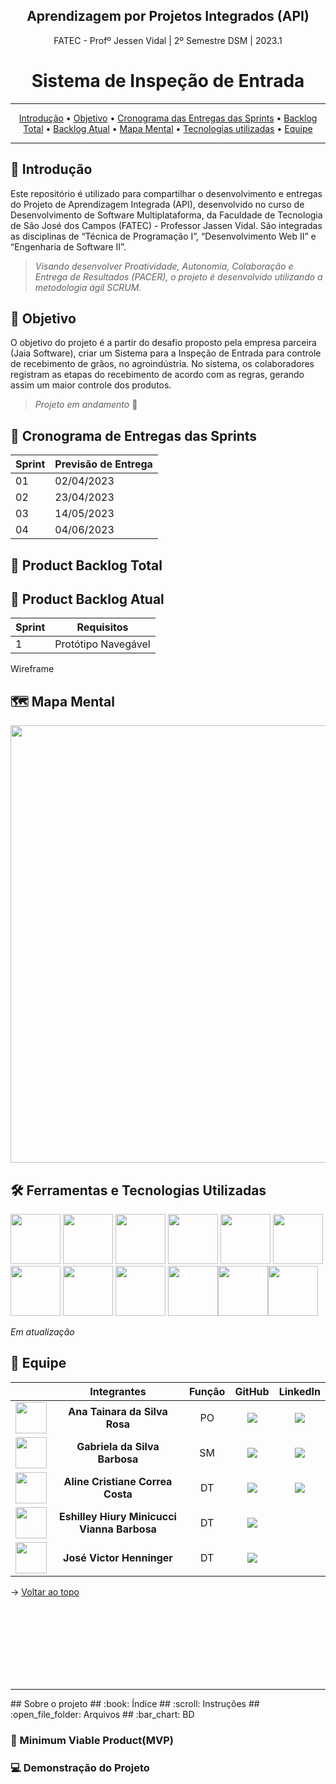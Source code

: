 ## <div align="center"> Aprendizagem por Projetos Integrados (API)</div>
<div align="center">FATEC - Profº Jessen Vidal | 2º Semestre DSM | 2023.1</div>
 
# <div align="center"> Sistema de Inspeção de Entrada</div>
 
<span id="topo">
 
<hr>
<p align="center">
 <a href="#introducao">Introdução</a> •
 <a href="#objetivo">Objetivo</a> •
 <a href="#cronograma">Cronograma das Entregas das Sprints</a> •
 <a href="#pbtotal">Backlog Total</a> •
 <a href="#pbatual">Backlog Atual</a> •
 <a href="#mapamental">Mapa Mental</a> •
 <a href="#tecnologia">Tecnologias utilizadas</a> •
 <a href="#equipe">Equipe</a> 
</p>
<hr>

## :page_facing_up:  Introdução <a id="introducao"></a>

Este repositório é utilizado para compartilhar o desenvolvimento e entregas do Projeto de Aprendizagem Integrada (API), desenvolvido no curso de Desenvolvimento de Software Multiplataforma, da Faculdade de Tecnologia de São José dos Campos (FATEC) - Professor Jassen Vidal.
São integradas as disciplinas de “Técnica de Programação I”, “Desenvolvimento Web II” e “Engenharia de Software II”. 
> _Visando desenvolver Proatividade, Autonomia, Colaboração e Entrega de Resultados (PACER), o projeto é desenvolvido utilizando a metodologia ágil SCRUM._


## :dart: Objetivo <a id="objetivo"></a>
O objetivo do projeto é a partir do desafio proposto pela empresa parceira (Jaia Software), criar um Sistema para a Inspeção de Entrada para controle de recebimento de grãos, no agroindústria. No sistema, os colaboradores registram as etapas do recebimento de acordo com as regras, gerando assim um maior controle dos produtos.
<br>
>_Projeto em andamento_ 🚧

## :checkered_flag: Cronograma de Entregas das Sprints <a id="cronograma"></a>
|Sprint|Previsão de Entrega|
|-------|-------------------|
| 01 | 02/04/2023 |
| 02 | 23/04/2023 |
| 03 | 14/05/2023 |
| 04 | 04/06/2023 |


## :pencil: Product Backlog Total <a id="pbtotal"></a>

## :pencil: Product Backlog Atual <a id="pbatual"></a>
|Sprint|Requisitos|
|------|----------|
|1|Protótipo Navegável|

Wireframe

## 🗺️ Mapa Mental <a id="mapamental"></a>

<div align="center">
<img src="https://user-images.githubusercontent.com/112491854/228823336-092aad67-4de2-4a9e-a11f-3b6c0fcab6c4.png" width="700px"/>
</div>

## 🛠️ Ferramentas e Tecnologias Utilizadas <a id="tecnologia"></a>
<img src= https://user-images.githubusercontent.com/112491854/228847483-3667d544-193e-416e-8104-0aded891330f.png  width="80px"/> <img src= https://user-images.githubusercontent.com/112491854/228846681-968964d6-8afa-43f8-95d4-0684a36f3136.png width="80px"/> <img src="https://user-images.githubusercontent.com/112491854/228879118-c7c1a761-a37a-4f42-8579-b4c7c4172b40.png" width="80px"/> <img src="https://cdn.jsdelivr.net/gh/devicons/devicon/icons/jira/jira-original-wordmark.svg" width="80px"/> <img src="https://cdn.jsdelivr.net/gh/devicons/devicon/icons/git/git-original-wordmark.svg" width="80px"/> <img src="https://cdn.jsdelivr.net/gh/devicons/devicon/icons/github/github-original-wordmark.svg" width="80px"/> <img src="https://cdn.jsdelivr.net/gh/devicons/devicon/icons/slack/slack-original-wordmark.svg"  width="80px" /> <img src="https://cdn.jsdelivr.net/gh/devicons/devicon/icons/figma/figma-original.svg" width="80px"/> <img src="https://cdn.jsdelivr.net/gh/devicons/devicon/icons/vscode/vscode-original-wordmark.svg" width="80px"/> <img src= "https://user-images.githubusercontent.com/112491854/228849126-b0056cb9-bbf4-4c14-a6e3-3a09cceeef9c.png" width="80px"/><img src="https://cdn.jsdelivr.net/gh/devicons/devicon/icons/html5/html5-original-wordmark.svg" width="80px"/><img src="https://user-images.githubusercontent.com/112491854/228893785-ffa83f1d-188d-434f-9b0a-85c757547766.jpg" width="80px"/>
          
_Em atualização_



## :busts_in_silhouette: Equipe <a id="equipe"></a>
||Integrantes|Função|GitHub|LinkedIn|
|--|-----------|------|------|--------|
|<div align="center"><img src="https://user-images.githubusercontent.com/112491854/228825945-ac0c371f-4763-4dbe-95bf-f34a9dd2128b.jpeg" width=50></div>|<div align="center">**Ana Tainara da Silva Rosa**|<div align="center">PO|<div align="center"><a href="https://github.com/anatainararosa"><img src="https://img.shields.io/badge/GitHub-100000?style=for-the-badge&logo=github&logoColor=white"></a>|<div align="center"><a href="https://www.linkedin.com/in/anatainararosa"><img src="https://img.shields.io/badge/LinkedIn-0077B5?style=for-the-badge&logo=linkedin&logoColor=white"></a>
|<div align="center"><img src="https://user-images.githubusercontent.com/112491854/228825629-e69d378e-1c29-4436-9aa5-b591b667f0d8.jpeg" width=50></div>|<div align="center">**Gabriela da Silva Barbosa**|<div align="center">SM|<div align="center"><a href="https://github.com/gabidsbarbosa"><img src="https://img.shields.io/badge/GitHub-100000?style=for-the-badge&logo=github&logoColor=white"></a>|<div align="center"><a href="https://www.linkedin.com/in/gabrieladsbarbosa/"><img src="https://img.shields.io/badge/LinkedIn-0077B5?style=for-the-badge&logo=linkedin&logoColor=white"></a>
|<div align="center"><img src="https://user-images.githubusercontent.com/86271800/194735729-e1a6aea7-ec46-4318-83b1-51a4958f6fc1.jpeg" width=50></div>|<div align="center">**Aline Cristiane Correa Costa**|<div align="center">DT|<div align="center"><a href="https://github.com/acorreac"><img src="https://img.shields.io/badge/GitHub-100000?style=for-the-badge&logo=github&logoColor=white"></a>|<div align="center"><a href="https://www.linkedin.com/in/alinecorrea/"><img src="https://img.shields.io/badge/LinkedIn-0077B5?style=for-the-badge&logo=linkedin&logoColor=white"></a>
|<div align="center"><img src="https://user-images.githubusercontent.com/86271800/194737614-116ff444-4c9b-4448-b0b3-8dad2d650c4d.jpeg" width=50></div>|<div align="center">**Eshilley Hiury Minicucci Vianna Barbosa**|<div align="center">DT|<div align="center"><a href="https://github.com/EshilleyBa"><img src="https://img.shields.io/badge/GitHub-100000?style=for-the-badge&logo=github&logoColor=white"></a>| |
|<div align="center"><img src="https://user-images.githubusercontent.com/112491854/228825500-651c1ea1-2272-42c8-9dbf-33055bcc34a1.jpeg" width=50></div>|<div align="center">**José Victor Henninger**|<div align="center">DT|<div align="center"><a href="https://github.com/HenningerJv"><img src="https://img.shields.io/badge/GitHub-100000?style=for-the-badge&logo=github&logoColor=white"></a>|  |

 → [Voltar ao topo](#topo)


 


<br>
<br>
<br>
<br>
<br>
<br>
<br>
<hr>
## Sobre o projeto
## :book: Índice
## :scroll: Instruções
## :open_file_folder: Arquivos 
## :bar_chart: BD

### :triangular_flag_on_post: Minimum Viable Product(MVP) 
### :computer: Demonstração do Projeto


